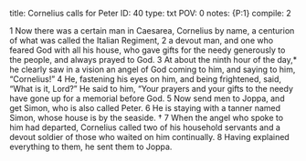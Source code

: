 title:          Cornelius calls for Peter
ID:             40
type:           txt
POV:            0
notes:          {P:1}
compile:        2


 1 Now there was a certain man in Caesarea, Cornelius by name, a centurion of what was called the Italian Regiment, 2 a devout man, and one who feared God with all his house, who gave gifts for the needy generously to the people, and always prayed to God. 3 At about the ninth hour of the day,* he clearly saw in a vision an angel of God coming to him, and saying to him, “Cornelius!”
4 He, fastening his eyes on him, and being frightened, said, “What is it, Lord?”
He said to him, “Your prayers and your gifts to the needy have gone up for a memorial before God. 5 Now send men to Joppa, and get Simon, who is also called Peter. 6 He is staying with a tanner named Simon, whose house is by the seaside. †
7 When the angel who spoke to him had departed, Cornelius called two of his household servants and a devout soldier of those who waited on him continually. 8 Having explained everything to them, he sent them to Joppa.